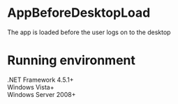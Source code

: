 # AppBeforeDesktopLoad
The app is loaded before the user logs on to the desktop

# Running environment
.NET Framework 4.5.1+  
Windows Vista+  
Windows Server 2008+  

